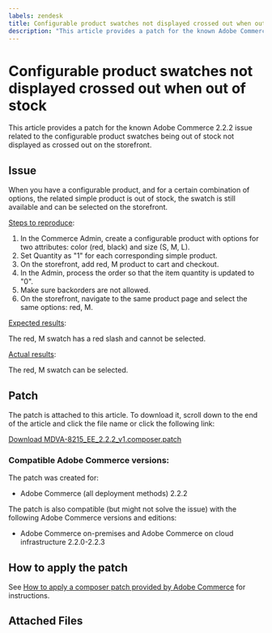 ```yaml
---
labels: zendesk
title: Configurable product swatches not displayed crossed out when out of stock
description: "This article provides a patch for the known Adobe Commerce 2.2.2 issue related to the configurable product swatches being out of stock not displayed as crossed out on the storefront."
---
```


# Configurable product swatches not displayed crossed out when out of stock

This article provides a patch for the known Adobe Commerce 2.2.2 issue related to the configurable product swatches being out of stock not displayed as crossed out on the storefront.

## Issue

When you have a configurable product, and for a certain combination of options, the related simple product is out of stock, the swatch is still available and can be selected on the storefront.

 <u>Steps to reproduce</u>:

1. In the Commerce Admin, create a configurable product with options for two attributes: color (red, black) and size (S, M, L).
1. Set Quantity as "1" for each corresponding simple product.
1. On the storefront, add red, M product to cart and checkout.
1. In the Admin, process the order so that the item quantity is updated to "0".
1. Make sure backorders are not allowed.
1. On the storefront, navigate to the same product page and select the same options: red, M.

 <u>Expected results</u>:

The red, M swatch has a red slash and cannot be selected.

 <u>Actual results</u>:

 The red, M swatch can be selected.

## Patch

The patch is attached to this article. To download it, scroll down to the end of the article and click the file name or click the following link:

 [Download MDVA-8215\_EE\_2.2.2\_v1.composer.patch](assets/MDVA-8215_EE_2.2.2_v1.composer.patch.zip)

### Compatible Adobe Commerce versions:

The patch was created for:

* Adobe Commerce (all deployment methods) 2.2.2

The patch is also compatible (but might not solve the issue) with the following Adobe Commerce versions and editions:

* Adobe Commerce on-premises and Adobe Commerce on cloud infrastructure 2.2.0-2.2.3

## How to apply the patch

See [How to apply a composer patch provided by Adobe Commerce](https://support.magento.com/hc/en-us/articles/360028367731) for instructions.

## Attached Files